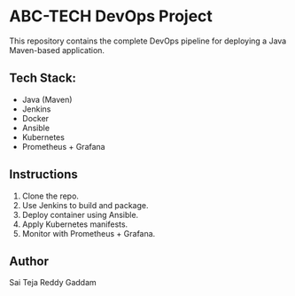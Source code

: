 # ABC-TECH DevOps Project

This repository contains the complete DevOps pipeline for deploying a Java Maven-based application.

## Tech Stack:
- Java (Maven)
- Jenkins
- Docker
- Ansible
- Kubernetes
- Prometheus + Grafana

## Instructions
1. Clone the repo.
2. Use Jenkins to build and package.
3. Deploy container using Ansible.
4. Apply Kubernetes manifests.
5. Monitor with Prometheus + Grafana.

## Author
Sai Teja Reddy Gaddam
